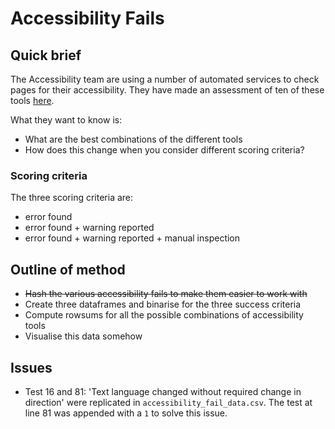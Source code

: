 # Accessibility Fails

## Quick brief

The Accessibility team are using a number of automated services to check pages for their accessibility.
They have made an assessment of ten of these tools [here](https://cfq.github.io/accessibility-fails/).

What they want to know is:
* What are the best combinations of the different tools
* How does this change when you consider different scoring criteria?

### Scoring criteria

The three scoring criteria are:
* error found
* error found + warning reported
* error found + warning reported + manual inspection

## Outline of method

* ~~Hash the various accessibility fails to make them easier to work with~~
* Create three dataframes and binarise for the three success criteria
* Compute rowsums for all the possible combinations of accessibility tools
* Visualise this data somehow

## Issues

* Test 16 and 81: 'Text language changed without required change in direction' were replicated in `accessibility_fail_data.csv`.
The test at line 81 was appended with a `1` to solve this issue.
